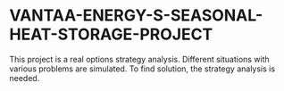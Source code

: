 # VANTAA-ENERGY-S-SEASONAL-HEAT-STORAGE-PROJECT
This project is a real options strategy analysis. Different situations with various problems are simulated. To find solution, the strategy analysis is needed. 
